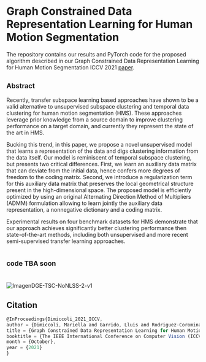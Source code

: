 # Graph Constrained Data Representation Learning for Human Motion Segmentation

The repository contains our results and PyTorch code for the proposed algorithm described in our Graph Constrained Data Representation Learning for Human Motion Segmentation ICCV 2021 [paper](https://arxiv.org/pdf/2107.13362.pdf).

## <sub> Abstract </sub>
Recently, transfer subspace learning based approaches have shown to be a valid alternative to unsupervised subspace clustering and temporal data clustering  for human motion segmentation (HMS). These approaches leverage prior knowledge from a source domain to improve clustering performance on a target domain, and currently they represent the state of the art in HMS.

Bucking this trend, in this paper, we propose a novel unsupervised model that learns a representation of the data and digs clustering information from the data itself. Our model is reminiscent of temporal subspace clustering, but presents two critical differences. 
First, we learn an auxiliary data matrix that can deviate from the initial data, hence confers more degrees of freedom to the coding matrix. 
Second, we introduce a regularization term for this auxiliary data matrix that preserves the local geometrical structure present in the high-dimensional space.
The proposed model is efficiently optimized by using an original Alternating Direction Method of Multipliers (ADMM) formulation allowing to learn jointly the auxiliary data representation, a nonnegative dictionary and a coding matrix. 

Experimental results on four benchmark datasets for HMS demonstrate that our approach achieves significantly better clustering performance then state-of-the-art methods, including both unsupervised and more recent semi-supervised transfer learning approaches. 

#



## <sub> code TBA soon </sub>
#
![ImagenDGE-TSC-NoNLSS-2-v1](https://user-images.githubusercontent.com/50593288/129836762-22641599-dc30-415d-a74c-0f6dabc665cc.png)

## Citation

```js
@InProceedings{Dimiccoli_2021_ICCV,
author = {Dimiccoli, Mariella and Garrido, Lluis and Rodriguez-Corominas, Guillem and Wendt, Herwig},
title = {Graph Constrained Data Representation Learning for Human Motion Segmentation},
booktitle = {The IEEE International Conference on Computer Vision (ICCV)},
month = {October},
year = {2021}
}
```
